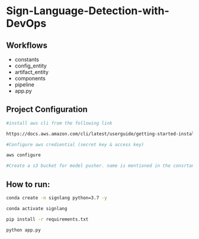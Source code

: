 # Sign-Language-Detection-with-DevOps 


## Workflows

- constants
- config_entity
- artifact_entity
- components
- pipeline
- app.py




## Project Configuration

```bash
#install aws cli from the following link

https://docs.aws.amazon.com/cli/latest/userguide/getting-started-install.html
```

```bash
#Configure aws crediential (secret key & access key)

aws configure
```


```bash
#Create a s3 bucket for model pusher. name is mentioned in the consrtant

```



## How to run:

```bash
conda create -n signlang python=3.7 -y
```

```bash
conda activate signlang
```

```bash
pip install -r requirements.txt
```

```bash
python app.py
```




